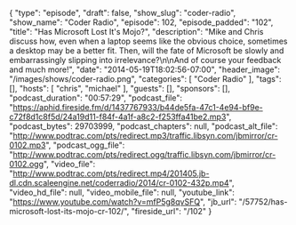 {
  "type": "episode",
  "draft": false,
  "show_slug": "coder-radio",
  "show_name": "Coder Radio",
  "episode": 102,
  "episode_padded": "102",
  "title": "Has Microsoft Lost It's Mojo?",
  "description": "Mike and Chris discuss how, even when a laptop seems like the obvious choice, sometimes a desktop may be a better fit. Then, will the fate of Microsoft be slowly and embarrassingly slipping into irrelevance?\n\nAnd of course your feedback and much more!",
  "date": "2014-05-19T18:02:56-07:00",
  "header_image": "/images/shows/coder-radio.png",
  "categories": [
    "Coder Radio"
  ],
  "tags": [],
  "hosts": [
    "chris",
    "michael"
  ],
  "guests": [],
  "sponsors": [],
  "podcast_duration": "00:57:29",
  "podcast_file": "https://aphid.fireside.fm/d/1437767933/b44de5fa-47c1-4e94-bf9e-c72f8d1c8f5d/24a19d11-f84f-4a1f-a8c2-f253ffa41be2.mp3",
  "podcast_bytes": 29703999,
  "podcast_chapters": null,
  "podcast_alt_file": "http://www.podtrac.com/pts/redirect.mp3/traffic.libsyn.com/jbmirror/cr-0102.mp3",
  "podcast_ogg_file": "http://www.podtrac.com/pts/redirect.ogg/traffic.libsyn.com/jbmirror/cr-0102.ogg",
  "video_file": "http://www.podtrac.com/pts/redirect.mp4/201405.jb-dl.cdn.scaleengine.net/coderradio/2014/cr-0102-432p.mp4",
  "video_hd_file": null,
  "video_mobile_file": null,
  "youtube_link": "https://www.youtube.com/watch?v=mfP5g8qvSFQ",
  "jb_url": "/57752/has-microsoft-lost-its-mojo-cr-102/",
  "fireside_url": "/102"
}

